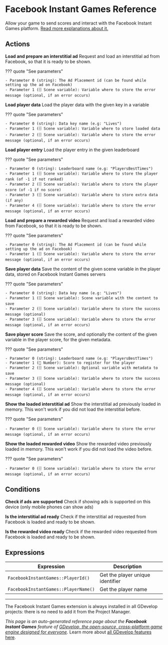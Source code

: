 # Facebook Instant Games Reference

Allow your game to send scores and interact with the Facebook Instant Games platform. [Read more explanations about it.](/gdevelop5/publishing/publishing-to-facebook-instant-games)

## Actions

**Load and prepare an interstitial ad**
Request and load an interstitial ad from Facebook, so that it is ready to be shown.

??? quote "See parameters"

    - Parameter 0 (string): The Ad Placement id (can be found while setting up the ad on Facebook)
    - Parameter 1 (🗄️ Scene variable): Variable where to store the error message (optional, if an error occurs)

**Load player data**
Load the player data with the given key in a variable

??? quote "See parameters"

    - Parameter 0 (string): Data key name (e.g: "Lives")
    - Parameter 1 (🗄️ Scene variable): Variable where to store loaded data
    - Parameter 2 (🗄️ Scene variable): Variable where to store the error message (optional, if an error occurs)

**Load player entry**
Load the player entry in the given leaderboard

??? quote "See parameters"

    - Parameter 0 (string): Leaderboard name (e.g: "PlayersBestTimes")
    - Parameter 1 (🗄️ Scene variable): Variable where to store the player rank (of -1 if not ranked)
    - Parameter 2 (🗄️ Scene variable): Variable where to store the player score (of -1 if no score)
    - Parameter 3 (🗄️ Scene variable): Variable where to store extra data (if any)
    - Parameter 4 (🗄️ Scene variable): Variable where to store the error message (optional, if an error occurs)

**Load and prepare a rewarded video**
Request and load a rewarded video from Facebook, so that it is ready to be shown.

??? quote "See parameters"

    - Parameter 0 (string): The Ad Placement id (can be found while setting up the ad on Facebook)
    - Parameter 1 (🗄️ Scene variable): Variable where to store the error message (optional, if an error occurs)

**Save player data**
Save the content of the given scene variable in the player data, stored on Facebook Instant Games servers

??? quote "See parameters"

    - Parameter 0 (string): Data key name (e.g: "Lives")
    - Parameter 1 (🗄️ Scene variable): Scene variable with the content to save
    - Parameter 2 (🗄️ Scene variable): Variable where to store the success message (optional)
    - Parameter 3 (🗄️ Scene variable): Variable where to store the error message (optional, if an error occurs)

**Save player score**
Save the score, and optionally the content of the given variable in the player score, for the given metadata.

??? quote "See parameters"

    - Parameter 0 (string): Leaderboard name (e.g: "PlayersBestTimes")
    - Parameter 1 (🔢 Number): Score to register for the player
    - Parameter 2 (🗄️ Scene variable): Optional variable with metadata to save
    - Parameter 3 (🗄️ Scene variable): Variable where to store the success message (optional)
    - Parameter 4 (🗄️ Scene variable): Variable where to store the error message (optional, if an error occurs)

**Show the loaded interstitial ad**
Show the interstitial ad previously loaded in memory. This won't work if you did not load the interstitial before.

??? quote "See parameters"

    - Parameter 0 (🗄️ Scene variable): Variable where to store the error message (optional, if an error occurs)

**Show the loaded rewarded video**
Show the rewarded video previously loaded in memory. This won't work if you did not load the video before.

??? quote "See parameters"

    - Parameter 0 (🗄️ Scene variable): Variable where to store the error message (optional, if an error occurs)

## Conditions

**Check if ads are supported**
Check if showing ads is supported on this device (only mobile phones can show ads)

**Is the interstitial ad ready**
Check if the interstitial ad requested from Facebook is loaded and ready to be shown.

**Is the rewarded video ready**
Check if the rewarded video requested from Facebook is loaded and ready to be shown.

## Expressions

| Expression | Description |  |
|-----|-----|-----|
| `FacebookInstantGames::PlayerId()` | Get the player unique identifier ||
| `FacebookInstantGames::PlayerName()` | Get the player name ||



---

The Facebook Instant Games extension is always installed in all GDevelop projects: there is no need to add it from the Project Manager.

*This page is an auto-generated reference page about the **Facebook Instant Games** feature of [GDevelop, the open-source, cross-platform game engine designed for everyone](https://gdevelop.io/).* Learn more about [all GDevelop features here](/gdevelop5/all-features).
